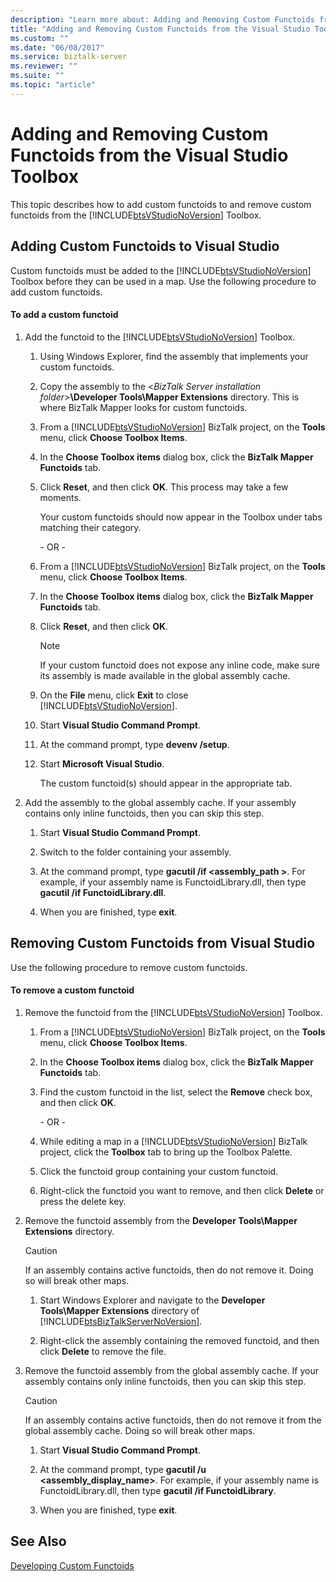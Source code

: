 ```yaml
---
description: "Learn more about: Adding and Removing Custom Functoids from the Visual Studio Toolbox"
title: "Adding and Removing Custom Functoids from the Visual Studio Toolbox"
ms.custom: ""
ms.date: "06/08/2017"
ms.service: biztalk-server
ms.reviewer: ""
ms.suite: ""
ms.topic: "article"
---
```

# Adding and Removing Custom Functoids from the Visual Studio Toolbox
This topic describes how to add custom functoids to and remove custom functoids from the [!INCLUDE[btsVStudioNoVersion](../includes/btsvstudionoversion-md.md)] Toolbox.  
  
## Adding Custom Functoids to Visual Studio  
 Custom functoids must be added to the [!INCLUDE[btsVStudioNoVersion](../includes/btsvstudionoversion-md.md)] Toolbox before they can be used in a map. Use the following procedure to add custom functoids.  
  
#### To add a custom functoid  
  
1. Add the functoid to the [!INCLUDE[btsVStudioNoVersion](../includes/btsvstudionoversion-md.md)] Toolbox.  
  
   1. Using Windows Explorer, find the assembly that implements your custom functoids.  
  
   2. Copy the assembly to the \<*BizTalk Server installation folder*\>**\Developer Tools\Mapper Extensions** directory. This is where BizTalk Mapper looks for custom functoids.  
  
   3. From a [!INCLUDE[btsVStudioNoVersion](../includes/btsvstudionoversion-md.md)] BizTalk project, on the **Tools** menu, click **Choose Toolbox Items**.  
  
   4. In the **Choose Toolbox items** dialog box, click the **BizTalk Mapper Functoids** tab.  
  
   5. Click **Reset**, and then click **OK**. This process may take a few moments.  
  
       Your custom functoids should now appear in the Toolbox under tabs matching their category.  
  
      \- OR -  
  
   6. From a [!INCLUDE[btsVStudioNoVersion](../includes/btsvstudionoversion-md.md)] BizTalk project, on the **Tools** menu, click **Choose Toolbox Items**.  
  
   7. In the **Choose Toolbox items** dialog box, click the **BizTalk Mapper Functoids** tab.  
  
   8. Click **Reset**, and then click **OK**.  
  
      > [!NOTE]
      >  If your custom functoid does not expose any inline code, make sure its assembly is made available in the global assembly cache.  
  
   9. On the **File** menu, click **Exit** to close [!INCLUDE[btsVStudioNoVersion](../includes/btsvstudionoversion-md.md)].  
  
   10. Start **Visual Studio Command Prompt**.  
  
   11. At the command prompt, type **devenv /setup**.  
  
   12. Start **Microsoft Visual Studio**.  
  
        The custom functoid(s) should appear in the appropriate tab.  
  
2. Add the assembly to the global assembly cache. If your assembly contains only inline functoids, then you can skip this step.  
  
   1.  Start **Visual Studio Command Prompt**.  
  
   2.  Switch to the folder containing your assembly.  
  
   3.  At the command prompt, type **gacutil /if <assembly_path >**. For example, if your assembly name is FunctoidLibrary.dll, then type **gacutil /if FunctoidLibrary.dll**.  
  
   4.  When you are finished, type **exit**.  
  
## Removing Custom Functoids from Visual Studio  
 Use the following procedure to remove custom functoids.  
  
#### To remove a custom functoid  
  
1. Remove the functoid from the [!INCLUDE[btsVStudioNoVersion](../includes/btsvstudionoversion-md.md)] Toolbox.  
  
   1. From a [!INCLUDE[btsVStudioNoVersion](../includes/btsvstudionoversion-md.md)] BizTalk project, on the **Tools** menu, click **Choose Toolbox Items**.  
  
   2. In the **Choose Toolbox items** dialog box, click the **BizTalk Mapper Functoids** tab.  
  
   3. Find the custom functoid in the list, select the **Remove** check box, and then click **OK**.  
  
      \- OR -  
  
   4. While editing a map in a [!INCLUDE[btsVStudioNoVersion](../includes/btsvstudionoversion-md.md)] BizTalk project, click the **Toolbox** tab to bring up the Toolbox Palette.  
  
   5. Click the functoid group containing your custom functoid.  
  
   6. Right-click the functoid you want to remove, and then click **Delete** or press the delete key.  
  
2. Remove the functoid assembly from the **Developer Tools\Mapper Extensions** directory.  
  
   > [!CAUTION]
   >  If an assembly contains active functoids, then do not remove it. Doing so will break other maps.  
  
   1. Start Windows Explorer and navigate to the **Developer Tools\Mapper Extensions** directory of [!INCLUDE[btsBizTalkServerNoVersion](../includes/btsbiztalkservernoversion-md.md)].  
  
   2. Right-click the assembly containing the removed functoid, and then click **Delete** to remove the file.  
  
3. Remove the functoid assembly from the global assembly cache. If your assembly contains only inline functoids, then you can skip this step.  
  
   > [!CAUTION]
   >  If an assembly contains active functoids, then do not remove it from the global assembly cache. Doing so will break other maps.  
  
   1.  Start **Visual Studio Command Prompt**.  
  
   2.  At the command prompt, type **gacutil /u <assembly_display_name>**. For example, if your assembly name is FunctoidLibrary.dll, then type **gacutil /if FunctoidLibrary**.  
  
   3.  When you are finished, type **exit**.  
  
## See Also  
 [Developing Custom Functoids](../core/developing-custom-functoids.md)
